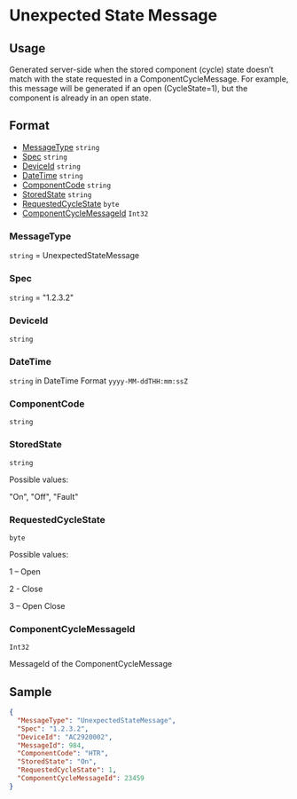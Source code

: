 # Unexpected State Message
## Usage
Generated server-side when the stored component (cycle) state doesn’t match with the state requested in a ComponentCycleMessage. For example, this message will be generated if an open (CycleState=1), but the component is already in an open state.

## Format
* [MessageType](#messagetype) ```string```
* [Spec](#spec) ```string```
* [DeviceId](#deviceid) ```string```
* [DateTime](#datetime) ```string```
* [ComponentCode](#componentcode) ```string```
* [StoredState](#sourcemessageid) ```string```
* [RequestedCycleState](#sourcemessagetype) ```byte```
* [ComponentCycleMessageId](#componentcyclemessageid) ```Int32```

### MessageType
```string``` = UnexpectedStateMessage
### Spec
```string``` = "1.2.3.2"
### DeviceId
```string``` 
### DateTime
```string``` in DateTime Format ```yyyy-MM-ddTHH:mm:ssZ```
### ComponentCode
```string``` 
### StoredState
```string```

Possible values:

  "On", "Off", "Fault"
### RequestedCycleState
```byte```

Possible values:

  1 – Open

  2 - Close
  
  3 – Open Close

### ComponentCycleMessageId
```Int32``` 

MessageId of the ComponentCycleMessage

## Sample
```JSON
{
  "MessageType": "UnexpectedStateMessage",
  "Spec": "1.2.3.2",
  "DeviceId": "AC2920002",
  "MessageId": 984,
  "ComponentCode": "HTR",
  "StoredState": "On",
  "RequestedCycleState": 1,
  "ComponentCycleMessageId": 23459
}
```